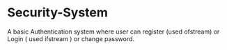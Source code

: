 # Security-System

A basic Authentication system where user can register (used ofstream) or Login ( used ifstream ) or change password.
